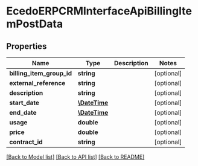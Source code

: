 # EcedoERPCRMInterfaceApiBillingItemPostData

## Properties
Name | Type | Description | Notes
------------ | ------------- | ------------- | -------------
**billing_item_group_id** | **string** |  | [optional] 
**external_reference** | **string** |  | [optional] 
**description** | **string** |  | [optional] 
**start_date** | [**\DateTime**](\DateTime.md) |  | [optional] 
**end_date** | [**\DateTime**](\DateTime.md) |  | [optional] 
**usage** | **double** |  | [optional] 
**price** | **double** |  | [optional] 
**contract_id** | **string** |  | [optional] 

[[Back to Model list]](../README.md#documentation-for-models) [[Back to API list]](../README.md#documentation-for-api-endpoints) [[Back to README]](../README.md)


